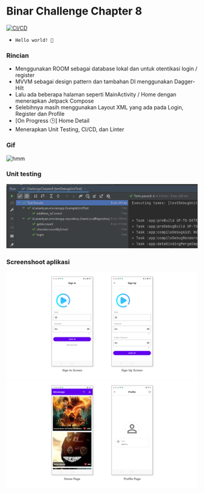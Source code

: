 # Binar Challenge Chapter 8
[![CI/CD](https://github.com/anantyan/Binar-Android-Chapter-8/actions/workflows/ci.yml/badge.svg?branch=main)](https://github.com/anantyan/Binar-Android-Chapter-8/actions/workflows/ci.yml)
- `Hello world! 🚀`
### Rincian
- Menggunakan ROOM sebagai database lokal dan untuk otentikasi login / register
- MVVM sebagai design pattern dan tambahan DI menggunakan Dagger-Hilt
- Lalu ada beberapa halaman seperti MainActivity / Home dengan menerapkan Jetpack Compose
- Selebihnya masih menggunakan Layout XML yang ada pada Login, Register dan Profile
- [On Progress 🕒] Home Detail 
- Menerapkan Unit Testing, CI/CD, dan Linter
### Gif
![hmm](https://raw.githubusercontent.com/anantyan/Binar-Android-Chapter-8/main/screenshoot/Record_2022-04-09-03-50-13.gif)
### Unit testing
![hmm](https://raw.githubusercontent.com/anantyan/Binar-Android-Chapter-8/main/screenshoot/pages___1.0.png)
### Screenshoot aplikasi
![hmm](https://raw.githubusercontent.com/anantyan/Binar-Android-Chapter-8/main/screenshoot/pages.png)
![hmm](https://raw.githubusercontent.com/anantyan/Binar-Android-Chapter-8/main/screenshoot/pages___1.png)